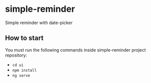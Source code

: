 # simple-reminder
Simple reminder with date-picker

## How to start
You must run the following commands inside simple-reminder project repository:
* `cd ui`
* `npm install`
* `ng serve`
